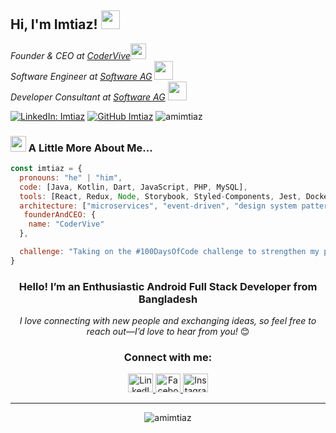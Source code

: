 <!--![imtiaz](https://github.com/amimtiaz/amimtiaz/assets/134070730/622c282a-b473-4332-8263-15ea2974a0de)-->
<h2>Hi, I'm Imtiaz! <img src="https://i.giphy.com/WFZvB7VIXBgiz3oDXE.gif" width="30"> </h2>

<p>
  <em>
    Founder & CEO at <a href="https://codervive.com/">CoderVive<img src="https://media0.giphy.com/media/v1.Y2lkPTc5MGI3NjExaTltMGFzdmxndXdyenc0emh1aHppZ2x5a2RmdzlqMHVwMzB6eWQzNiZlcD12MV9pbnRlcm5hbF9naWZfYnlfaWQmY3Q9cw/sWQCF6RxYQN7rjSXQE/giphy.webp" width="25"></a>  <br>
    Software Engineer at <a href="https://www.softwareag.com/en_corporate.html">Software AG</a>
    <img src="https://i.giphy.com/XbgvCKxGzmdireW5LD.gif" width="30"><br>
    Developer Consultant at <a href="https://www.softwareag.com/en_corporate.html">Software AG</a>
    <img src="https://i.giphy.com/YSB2NZZMTiPGRtEiBQ.gif" width="30">
  </em>
</p>

[![LinkedIn: Imtiaz](https://img.shields.io/badge/-amimtiaz-blue?style=flat-square&logo=Linkedin&logoColor=white&link=https://www.linkedin.com/in/am-imtiaz/)](https://www.linkedin.com/in/am-imtiaz/)
[![GitHub Imtiaz](https://img.shields.io/github/followers/amimtiaz?label=follow&style=social)](https://github.com/amimtiaz)
<img src="https://komarev.com/ghpvc/?username=amimtiaz&label=Profile%20views&color=0e75b6&style=flat" alt="amimtiaz" />

### <img src="https://media.giphy.com/media/v1.Y2lkPTc5MGI3NjExc24yeWQ5NXE1cmx3aDhkYnB3em10eTBhcm9ranhud3A3YWFkYXplaiZlcD12MV9pbnRlcm5hbF9naWZfYnlfaWQmY3Q9cw/RLDpFIGmWWWmAwva8G/giphy.gif" width="25"> A Little More About Me...

```javascript
const imtiaz = {
  pronouns: "he" | "him",
  code: [Java, Kotlin, Dart, JavaScript, PHP, MySQL],
  tools: [React, Redux, Node, Storybook, Styled-Components, Jest, Docker],
  architecture: ["microservices", "event-driven", "design system pattern"],
   founderAndCEO: {
    name: "CoderVive"
  },

  challenge: "Taking on the #100DaysOfCode challenge to strengthen my proficiency in JavaScript and React development"
}

```
<div align="center">
  <h3>Hello! I’m an Enthusiastic Android Full Stack Developer from Bangladesh</h3>

  <p><em>I love connecting with new people and exchanging ideas, so feel free to reach out—I’d love to hear from you!</em> 😊</p>

  <h3>Connect with me:</h3>
  <p>
    <a href="https://linkedin.com/in/am-imtiaz" target="_blank">
      <img src="https://raw.githubusercontent.com/rahuldkjain/github-profile-readme-generator/master/src/images/icons/Social/linked-in-alt.svg" alt="LinkedIn" height="30" width="40" />
    </a>
    <a href="https://www.facebook.com/abMoImtiaz" target="_blank">
      <img src="https://raw.githubusercontent.com/rahuldkjain/github-profile-readme-generator/master/src/images/icons/Social/facebook.svg" alt="Facebook" height="30" width="40" />
    </a>
    <a href="https://instagram.com/imtiaz_am" target="_blank">
      <img src="https://raw.githubusercontent.com/rahuldkjain/github-profile-readme-generator/master/src/images/icons/Social/instagram.svg" alt="Instagram" height="30" width="40" />
    </a>
  </p>
  
  <hr>

  <p>
    <img src="https://github-readme-stats.vercel.app/api/top-langs?username=amimtiaz&show_icons=true&locale=en&layout=compact" alt="amimtiaz" />
  </p>
</div>



